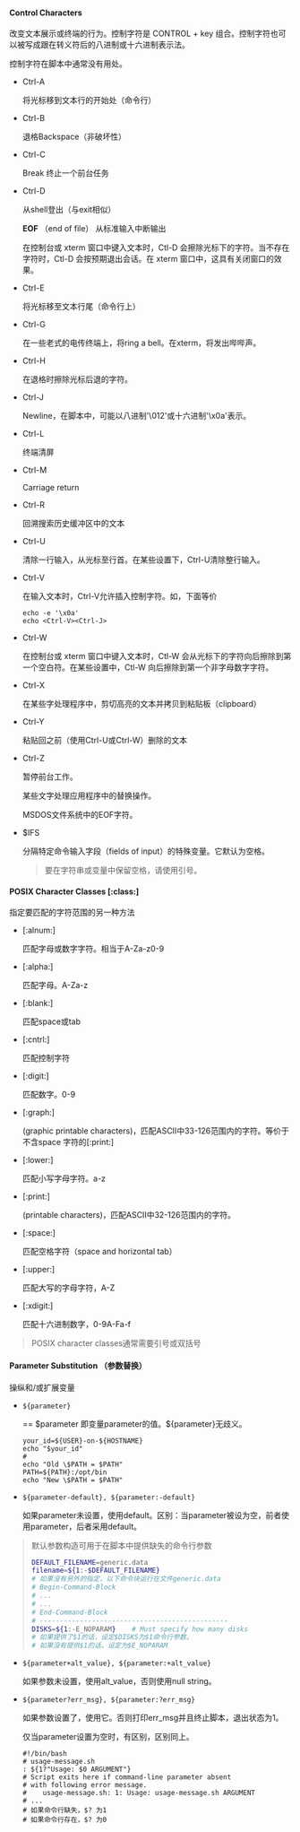 #### Control Characters

改变文本展示或终端的行为。控制字符是 CONTROL + key 组合。控制字符也可以被写成跟在转义符后的八进制或十六进制表示法。

控制字符在脚本中通常没有用处。

- Ctrl-A
  
  将光标移到文本行的开始处（命令行）

- Ctrl-B
  
  退格Backspace（非破坏性）

- Ctrl-C
  
  Break 终止一个前台任务

- Ctrl-D
  
  从shell登出（与exit相似）
  
  **EOF** （end of file） 从标准输入中断输出
  
  在控制台或 xterm 窗口中键入文本时，Ctl-D 会擦除光标下的字符。当不存在字符时，Ctl-D 会按预期退出会话。在 xterm 窗口中，这具有关闭窗口的效果。

- Ctrl-E
  
  将光标移至文本行尾（命令行上）

- Ctrl-G
  
  在一些老式的电传终端上，将ring a bell。在xterm，将发出哔哔声。

- Ctrl-H
  
  在退格时擦除光标后退的字符。

- Ctrl-J
  
  Newline，在脚本中，可能以八进制'\012'或十六进制'\x0a'表示。

- Ctrl-L
  
  终端清屏

- Ctrl-M
  
  Carriage return

- Ctrl-R
  
  回溯搜索历史缓冲区中的文本

- Ctrl-U
  
  清除一行输入，从光标至行首。在某些设置下，Ctrl-U清除整行输入。

- Ctrl-V
  
  在输入文本时，Ctrl-V允许插入控制字符。如，下面等价
  
  ```shell
  echo -e '\x0a'
  echo <Ctrl-V><Ctrl-J>
  ```

- Ctrl-W
  
  在控制台或 xterm 窗口中键入文本时，Ctl-W 会从光标下的字符向后擦除到第一个空白符。在某些设置中，Ctl-W 向后擦除到第一个非字母数字字符。

- Ctrl-X
  
  在某些字处理程序中，剪切高亮的文本并拷贝到粘贴板（clipboard）

- Ctrl-Y
  
  粘贴回之前（使用Ctrl-U或Ctrl-W）删除的文本

- Ctrl-Z
  
  暂停前台工作。
  
  某些文字处理应用程序中的替换操作。
  
  MSDOS文件系统中的EOF字符。

- $IFS
  
  分隔特定命令输入字段（fields of input）的特殊变量。它默认为空格。
  
  > 要在字符串或变量中保留空格，请使用引号。

#### POSIX Character Classes [:class:]

指定要匹配的字符范围的另一种方法

- [:alnum:]
  
  匹配字母或数字字符。相当于A-Za-z0-9

- [:alpha:]
  
  匹配字母。A-Za-z

- [:blank:]
  
  匹配space或tab

- [:cntrl:]
  
  匹配控制字符

- [:digit:]
  
  匹配数字。0-9

- [:graph:]
  
  (graphic printable characters)，匹配ASCII中33-126范围内的字符。等价于不含space 字符的[:print:]

- [:lower:]
  
  匹配小写字母字符。a-z

- [:print:]
  
  (printable characters)，匹配ASCII中32-126范围内的字符。

- [:space:]
  
  匹配空格字符（space and horizontal tab）

- [:upper:]
  
  匹配大写的字母字符，A-Z

- [:xdigit:]
  
  匹配十六进制数字，0-9A-Fa-f

> POSIX character classes通常需要引号或双括号

#### Parameter Substitution （参数替换）

操纵和/或扩展变量

- `${parameter}`
  
  == $parameter 即变量parameter的值。\${parameter}无歧义。
  
  ```shell
  your_id=${USER}-on-${HOSTNAME}
  echo "$your_id"
  #
  echo "Old \$PATH = $PATH"
  PATH=${PATH}:/opt/bin
  echo "New \$PATH = $PATH"
  ```

- `${parameter-default}, ${parameter:-default}`
  
  如果parameter未设置，使用default。区别：当parameter被设为空，前者使用parameter，后者采用default。

> 默认参数构造可用于在脚本中提供缺失的命令行参数
> 
> ```bash
> DEFAULT_FILENAME=generic.data
> filename=${1:-$DEFAULT_FILENAME}
> # 如果没有另外的指定，以下命令块运行在文件generic.data
> # Begin-Command-Block
> # ...
> # ...
> # End-Command-Block
> # -----------------------------------------------
> DISKS=${1:-E_NOPARAM}    # Must specify how many disks
> # 如果提供了$1的话，设定$DISKS为$1命令行参数。
> # 如果没有提供$1的话，设定为$E_NOPARAM
> ```

- `${parameter+alt_value}, ${parameter:+alt_value}`
  
  如果参数未设置，使用alt_value，否则使用null string。

- `${parameter?err_msg}, ${parameter:?err_msg}`
  
  如果参数设置了，使用它。否则打印err_msg并且终止脚本，退出状态为1。
  
  仅当parameter设置为空时，有区别，区别同上。
  
  ```shell
  #!/bin/bash
  # usage-message.sh
  : ${1?"Usage: $0 ARGUMENT"}
  # Script exits here if command-line parameter absent
  # with following error message.
  #    usage-message.sh: 1: Usage: usage-message.sh ARGUMENT
  # ... 
  # 如果命令行缺失，$? 为1
  # 如果命令行存在，$? 为0
  ```



